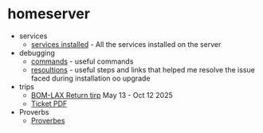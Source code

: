 # homeserver

* services
  * [services installed](services/services.md) - All the services installed on the server
* debugging
  * [commands](debugging/commands.md) - useful commands
  * [resoultions](debugging/resolutions.md) - useful steps and links that helped me resolve the issue faced during installation oo upgrade
* trips
  * [BOM-LAX Return tirp](trips/Trip.md) May 13 - Oct 12 2025
  * [Ticket PDF](trips/BOMtoLAX.pdf) 
* Proverbs
  * [Proverbes](quotes/quotes.md)
